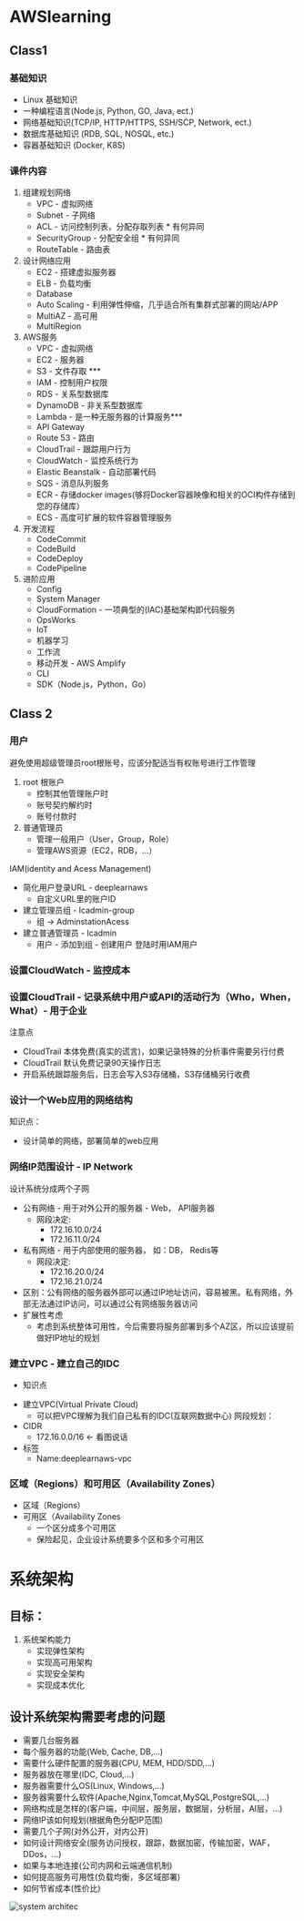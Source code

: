 # AWSlearning

## Class1
### 基础知识
+ Linux 基础知识
+ 一种编程语言(Node.js, Python, GO, Java, ect.)
+ 网络基础知识(TCP/IP, HTTP/HTTPS, SSH/SCP, Network, ect.)
+ 数据库基础知识 (RDB, SQL, NOSQL, etc.)
+ 容器基础知识 (Docker, K8S)
### 课件内容
01. 组建规划网络
    + VPC - 虚拟网络
    + Subnet - 子网络
    + ACL - 访问控制列表，分配存取列表  * 有何异同
    + SecurityGroup - 分配安全组 * 有何异同
    + RouteTable - 路由表
02. 设计网络应用
    + EC2 - 搭建虚拟服务器
    + ELB - 负载均衡
    + Database  
    + Auto Scaling - 利用弹性伸缩，几乎适合所有集群式部署的网站/APP
    + MultiAZ - 高可用
    + MultiRegion
03. AWS服务
    + VPC - 虚拟网络
    + EC2 - 服务器
    + S3 - 文件存取 ***
    + IAM - 控制用户权限
    + RDS - 关系型数据库
    + DynamoDB - 非关系型数据库
    + Lambda - 是一种无服务器的计算服务*** 
    + API Gateway
    + Route 53 - 路由
    + CloudTrail - 跟踪用户行为
    + CloudWatch - 监控系统行为
    + Elastic Beanstalk - 自动部署代码
    + SQS - 消息队列服务
    + ECR - 存储docker images(够将Docker容器映像和相关的OCI构件存储到您的存储库）
    + ECS - 高度可扩展的软件容器管理服务
04. 开发流程
    + CodeCommit
    + CodeBuild
    + CodeDeploy  
    + CodePipeline
04. 进阶应用
    + Config
    + System Manager
    + CloudFormation - 一项典型的(IAC)基础架构即代码服务
    + OpsWorks
    + IoT
    + 机器学习
    + 工作流
    + 移动开发 - AWS Amplify
    + CLI
    + SDK（Node.js，Python，Go）

## Class 2
### 用户
避免使用超级管理员root根账号，应该分配适当有权账号进行工作管理
01. root 根账户
    + 控制其他管理账户时
    + 账号契约解约时
    + 账号付款时
02. 普通管理员
    + 管理一般用户（User，Group，Role）
    + 管理AWS资源（EC2，RDB，...）

IAM(identity and Acess Management)
+ 简化用户登录URL - deeplearnaws
    - 自定义URL里的账户ID
+ 建立管理员组 - lcadmin-group
    - 组 -> AdminstationAcess
+ 建立普通管理员 - lcadmin
    - 用户 - 添加到组 - 创建用户
登陆时用IAM用户

### 设置CloudWatch - 监控成本

### 设置CloudTrail - 记录系统中用户或API的活动行为（Who，When，What）- 用于企业

注意点
+ CloudTrail 本体免费(真实的谎言)，如果记录特殊的分析事件需要另行付费
+ CloudTrail 默认免费记录90天操作日志
+ 开启系统跟踪服务后，日志会写入S3存储桶，S3存储桶另行收费

### 设计一个Web应用的网络结构 
知识点：
+ 设计简单的网络，部署简单的web应用

### 网络IP范围设计 - IP Network
设计系统分成两个子网
+ 公有网络 - 用于对外公开的服务器 - Web， API服务器
    - 网段决定:
        - 172.16.10.0/24
        - 172.16.11.0/24
+ 私有网络 - 用于内部使用的服务器， 如：DB， Redis等
    - 网段决定:
        - 172.16.20.0/24
        - 172.16.21.0/24
+ 区别：公有网络的服务器外部可以通过IP地址访问，容易被黑。私有网络，外部无法通过IP访问，可以通过公有网络服务器访问
+ 扩展性考虑
    - 考虑到系统整体可用性，今后需要将服务部署到多个AZ区，所以应该提前做好IP地址的规划

### 建立VPC - 建立自己的IDC
* 知识点
+ 建立VPC(Virtual Private Cloud)
  - 可以把VPC理解为我们自己私有的IDC(互联网数据中心)
网段规划：
+ CIDR
  * 172.16.0.0/16 <- 看图说话
+ 标签
  * Name:deeplearnaws-vpc


### 区域（Regions）和可用区（Availability Zones）
+ 区域（Regions）
+ 可用区（Availability Zones
    - 一个区分成多个可用区
    - 保险起见，企业设计系统要多个区和多个可用区

# 系统架构
## 目标：
01. 系统架构能力
    + 实现弹性架构
    + 实现高可用架构
    + 实现安全架构
    + 实现成本优化

## 设计系统架构需要考虑的问题
+ 需要几台服务器
+ 每个服务器的功能(Web, Cache, DB,...)
+ 需要什么硬件配置的服务器(CPU, MEM, HDD/SDD,...)
+ 服务器放在哪里(IDC, Cloud,...)
+ 服务器需要什么OS(Linux, Windows,...)
+ 服务器需要什么软件(Apache,Nginx,Tomcat,MySQL,PostgreSQL,...)
+ 网络构成是怎样的(客户端，中间层，服务层，数据层，分析层，AI层，...)
+ 网络IP该如何规划(根据角色分配IP范围)
+ 需要几个子网(对外公开，对内公开)
+ 如何设计网络安全(服务访问授权，跟踪，数据加密，传输加密，WAF，DDos，...)
+ 如果与本地连接(公司内网和云端通信机制)
+ 如何提高服务可用性(负载均衡，多区域部署)
+ 如何节省成本(性价比)

![system architec](/images/basic_system_arcte.png)

# 